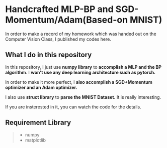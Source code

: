 # Handcrafted MLP-BP and SGD-Momentum/Adam(Based-on MNIST)
In order to make a record of my homework which was handed out on the Computer Vision Class, I published my codes here.

## What I do in this repository
In this repository, I just use **numpy library** to **accomplish a MLP and the BP algorithm**. I **won't use any deep learning architecture such as pytorch.**

In order to make it more perfect, I **also accomplish a SGD+Momentum optimizer and an Adam optimizer.**

I also use **struct library** to **parse the MNIST Dataset.** It is really interesting.

If you are insterested in it, you can watch the code for the details.

## Requirement Library
>- numpy
>- matplotlib
